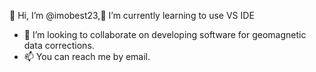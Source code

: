 👋 Hi, I’m @imobest23,🌱 I’m currently learning to use VS IDE
- 💞️ I’m looking to collaborate on developing software for geomagnetic data corrections.
- 📫 You can reach me by email.

<!---
imobest23/imobest23 is a ✨ special ✨ repository because its `README.md` (this file) appears on your GitHub profile.
You can click the Preview link to take a look at your changes.
--->
